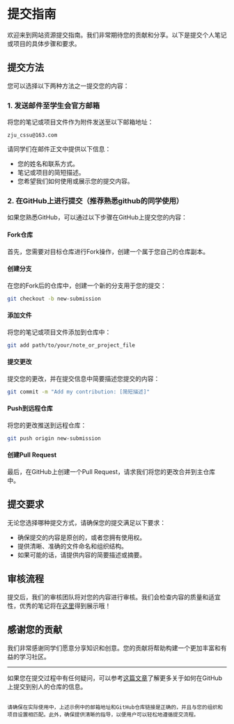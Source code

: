 # 提交指南

欢迎来到网站资源提交指南。我们非常期待您的贡献和分享。以下是提交个人笔记或项目的具体步骤和要求。

## 提交方法

您可以选择以下两种方法之一提交您的内容：

### 1. 发送邮件至学生会官方邮箱

将您的笔记或项目文件作为附件发送至以下邮箱地址：

```zju_cssu@163.com```

请同学们在邮件正文中提供以下信息：

- 您的姓名和联系方式。
- 笔记或项目的简短描述。
- 您希望我们如何使用或展示您的提交内容。

### 2. 在GitHub上进行提交（推荐熟悉github的同学使用）

如果您熟悉GitHub，可以通过以下步骤在GitHub上提交您的内容：

#### Fork仓库
首先，您需要对目标仓库进行Fork操作，创建一个属于您自己的仓库副本。

#### 创建分支
在您的Fork后的仓库中，创建一个新的分支用于您的提交：

```bash
git checkout -b new-submission
```

#### 添加文件
将您的笔记或项目文件添加到仓库中：

```bash
git add path/to/your/note_or_project_file
```

#### 提交更改
提交您的更改，并在提交信息中简要描述您提交的内容：

```bash
git commit -m "Add my contribution: [简短描述]"
```

#### Push到远程仓库
将您的更改推送到远程仓库：

```bash
git push origin new-submission
```

#### 创建Pull Request
最后，在GitHub上创建一个Pull Request，请求我们将您的更改合并到主仓库中。

## 提交要求

无论您选择哪种提交方式，请确保您的提交满足以下要求：

- 确保提交的内容是原创的，或者您拥有使用权。
- 提供清晰、准确的文件命名和组织结构。
- 如果可能的话，请提供内容的简要描述或摘要。

## 审核流程

提交后，我们的审核团队将对您的内容进行审核。我们会检查内容的质量和适宜性，优秀的笔记将在[这里](个人笔记/example.md)得到展示哦！

## 感谢您的贡献

我们非常感谢同学们愿意分享知识和创意。您的贡献将帮助构建一个更加丰富和有益的学习社区。

---

如果您在提交过程中有任何疑问，可以参考[这篇文章](https://geek-docs.com/git/git-questions/582_git_how_can_i_commit_and_push_to_someone_elses_repository_on_github.html)了解更多关于如何在GitHub上提交到别人的仓库的信息。
```

请确保在实际使用中，上述示例中的邮箱地址和GitHub仓库链接是正确的，并且与您的组织和项目设置相匹配。此外，确保提供清晰的指导，以便用户可以轻松地遵循提交流程。